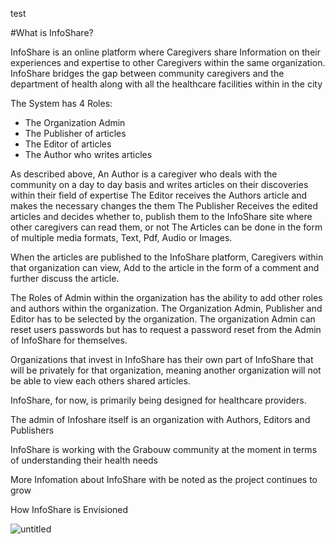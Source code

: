 test




#What is InfoShare?

InfoShare is an online platform where Caregivers share Information on their experiences and expertise to other Caregivers within the same organization. InfoShare bridges the gap between community caregivers and the department of health along with all the healthcare facilities within in the city

The System has 4 Roles:
- The Organization Admin
- The Publisher of articles
- The Editor of articles
- The Author who writes articles

As described above, An Author is a caregiver who deals with the community on a day to day basis and writes articles on their discoveries within their field of expertise
The Editor receives the Authors article and makes the necessary changes the them
The Publisher Receives the edited articles and decides whether to, publish them to the InfoShare site where other caregivers can read them, or not
The Articles can be done in the form of multiple media formats, Text, Pdf, Audio or Images.

When the articles are published to the InfoShare platform, Caregivers within that organization can view, Add to the article in the form of a comment and further discuss the article.

The Roles of Admin within the organization has the ability to add other roles and authors within the organization. The Organization Admin, Publisher and Editor has to be selected by the organization.
The organization Admin can reset users passwords but has to request a password reset from the Admin of InfoShare for themselves.

Organizations that invest in InfoShare has their own part of InfoShare that will be privately for that organization, meaning another organization will not be able to view each others shared articles.

InfoShare, for now, is primarily being designed for healthcare providers.

The admin of Infoshare itself is an organization with Authors, Editors and Publishers

InfoShare is working with the Grabouw community at the moment in terms of understanding their health needs

More Infomation about InfoShare with be noted as the project continues to grow



How InfoShare is Envisioned

![untitled](https://cloud.githubusercontent.com/assets/20682492/17886211/07a227a8-6921-11e6-9646-d4feb7987bc6.jpg)

